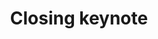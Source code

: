 ---
time: 15:10 - 16:10
location: Kongesalen
title: "Closing keynote"
type: session
session_type: plenary
weight: 9
---
